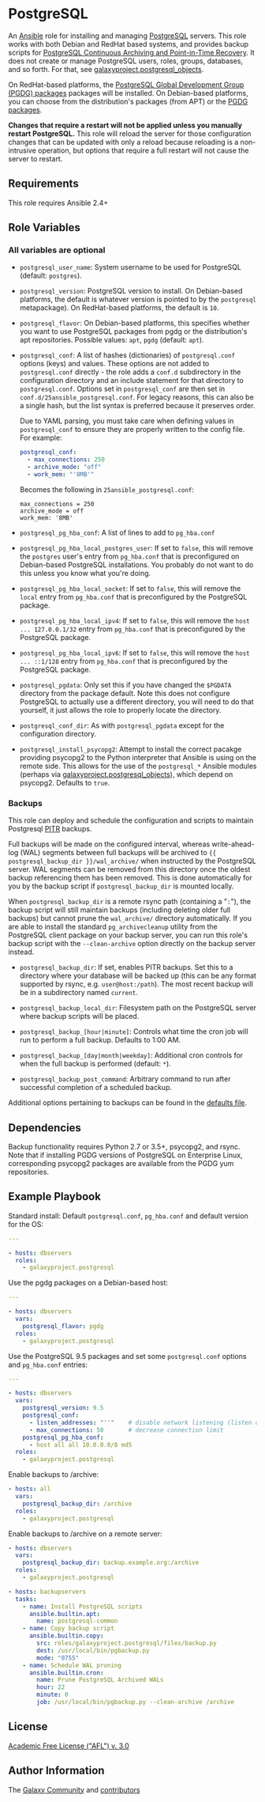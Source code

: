 PostgreSQL
==========

An [Ansible][ansible] role for installing and managing [PostgreSQL][postgresql] servers. This role works with both
Debian and RedHat based systems, and provides backup scripts for [PostgreSQL Continuous Archiving and Point-in-Time
Recovery][postgresql_pitr]. It does not create or manage PostgreSQL users, roles, groups, databases, and so forth. For
that, see [galaxyproject.postgresql_objects][postgresql_objects].

On RedHat-based platforms, the [PostgreSQL Global Development Group (PGDG) packages][pgdg_yum] packages will be
installed. On Debian-based platforms, you can choose from the distribution's packages (from APT) or the [PGDG
packages][pgdg_apt].

[ansible]: http://www.ansible.com/
[postgresql]: http://www.postgresql.org/
[postgresql_pitr]: http://www.postgresql.org/docs/9.4/static/continuous-archiving.html
[postgresql_objects]: https://github.com/galaxyproject/ansible-postgresql-objects/
[pgdg_yum]: http://yum.postgresql.org/
[pgdg_apt]: http://apt.postgresql.org/

**Changes that require a restart will not be applied unless you manually restart PostgreSQL.** This role will reload the
server for those configuration changes that can be updated with only a reload because reloading is a non-intrusive
operation, but options that require a full restart will not cause the server to restart.

Requirements
------------

This role requires Ansible 2.4+

Role Variables
--------------

### All variables are optional ###

- `postgresql_user_name`: System username to be used for PostgreSQL (default: `postgres`).

- `postgresql_version`: PostgreSQL version to install. On Debian-based platforms, the default is whatever version is
  pointed to by the `postgresql` metapackage). On RedHat-based platforms, the default is `10`.

- `postgresql_flavor`: On Debian-based platforms, this specifies whether you want to use PostgreSQL packages from pgdg
  or the distribution's apt repositories. Possible values: `apt`, `pgdg` (default: `apt`).

- `postgresql_conf`: A list of hashes (dictionaries) of `postgresql.conf` options (keys) and values. These options are
  not added to `postgresql.conf` directly - the role adds a `conf.d` subdirectory in the configuration directory and an
  include statement for that directory to `postgresql.conf`. Options set in `postgresql_conf` are then set in
  `conf.d/25ansible_postgresql.conf`. For legacy reasons, this can also be a single hash, but the list syntax is
  preferred because it preserves order.

  Due to YAML parsing, you must take care when defining values in
  `postgresql_conf` to ensure they are properly written to the config file. For
  example:

  ```yaml
  postgresql_conf:
    - max_connections: 250
    - archive_mode: "off"
    - work_mem: "'8MB'"
  ```

  Becomes the following in `25ansible_postgresql.conf`:

  ```
  max_connections = 250
  archive_mode = off
  work_mem: '8MB'
  ```

- `postgresql_pg_hba_conf`: A list of lines to add to `pg_hba.conf`

- `postgresql_pg_hba_local_postgres_user`: If set to `false`, this will remove the `postgres` user's entry from
  `pg_hba.conf` that is preconfigured on Debian-based PostgreSQL installations. You probably do not want to do this
  unless you know what you're doing.

- `postgresql_pg_hba_local_socket`: If set to `false`, this will remove the `local` entry from `pg_hba.conf` that is
  preconfigured by the PostgreSQL package.

- `postgresql_pg_hba_local_ipv4`: If set to `false`, this will remove the `host ... 127.0.0.1/32` entry from
  `pg_hba.conf` that is preconfigured by the PostgreSQL package.

- `postgresql_pg_hba_local_ipv6`: If set to `false`, this will remove the `host ... ::1/128` entry from `pg_hba.conf`
  that is preconfigured by the PostgreSQL package.

- `postgresql_pgdata`: Only set this if you have changed the `$PGDATA` directory from the package default. Note this
  does not configure PostgreSQL to actually use a different directory, you will need to do that yourself, it just allows
  the role to properly locate the directory.

- `postgresql_conf_dir`: As with `postgresql_pgdata` except for the configuration directory.

- `postgresql_install_psycopg2`: Attempt to install the correct pacakge providing psycopg2 to the Python interpreter
  that Ansible is using on the remote side. This allows for the use of the `postgresql_*` Ansible modules (perhaps via
  [galaxyproject.postgresql_objects][postgresql_objects]), which depend on psycopg2. Defaults to `true`.

### Backups ###

This role can deploy and schedule the configuration and scripts to maintain Postgresql [PITR][postgresql_pitr] backups.

Full backups will be made on the configured interval, whereas write-ahead-log (WAL) segments between full backups will
be archived to `{{ postgresql_backup_dir }}/wal_archive/` when instructed by the PostgreSQL server. WAL segments can be
removed from this directory once the oldest backup referencing them has been removed. This is done automatically for you
by the backup script if `postgresql_backup_dir` is mounted locally.

When `postgresql_backup_dir` is a remote rsync path (containing a "`:`"), the backup script will still maintain backups
(including deleting older full backups) but cannot prune the `wal_archive/` directory automatically. If you are able to
install the standard `pg_archivecleanup` utility from the PostgreSQL client package on your backup server, you can run
this role's backup script with the `--clean-archive` option directly on the backup server instead.

- `postgresql_backup_dir`: If set, enables PITR backups. Set this to a directory where your database will be backed up
  (this can be any format supported by rsync, e.g. `user@host:/path`). The most recent backup will be in a subdirectory
  named `current`.

- `postgresql_backup_local_dir`: Filesystem path on the PostgreSQL server where backup scripts will be placed.

- `postgresql_backup_[hour|minute]`: Controls what time the cron job will run to perform a full backup. Defaults to 1:00
  AM.

- `postgresql_backup_[day|month|weekday]`: Additional cron controls for when the full backup is performed (default:
  `*`).

- `postgresql_backup_post_command`: Arbitrary command to run after successful completion of a scheduled backup.

Additional options pertaining to backups can be found in the [defaults file](defaults/main.yml).

Dependencies
------------

Backup functionality requires Python 2.7 or 3.5+, psycopg2, and rsync. Note that if installing PGDG versions of
PostgreSQL on Enterprise Linux, corresponding psycopg2 packages are available from the PGDG yum repositories.

Example Playbook
----------------

Standard install: Default `postgresql.conf`, `pg_hba.conf` and default version for the OS:

```yaml
---

- hosts: dbservers
  roles:
    - galaxyproject.postgresql
```

Use the pgdg packages on a Debian-based host:

```yaml
---

- hosts: dbservers
  vars:
    postgresql_flavor: pgdg
  roles:
    - galaxyproject.postgresql
```

Use the PostgreSQL 9.5 packages and set some `postgresql.conf` options and `pg_hba.conf` entries:

```yaml
---

- hosts: dbservers
  vars:
    postgresql_version: 9.5
    postgresql_conf:
      - listen_addresses: "''"    # disable network listening (listen on unix socket only)
      - max_connections: 50       # decrease connection limit
    postgresql_pg_hba_conf:
      - host all all 10.0.0.0/8 md5
  roles:
    - galaxyproject.postgresql
```

Enable backups to /archive:

```yaml
- hosts: all
  vars:
    postgresql_backup_dir: /archive
  roles:
    - galaxyproject.postgresql
```

Enable backups to /archive on a remote server:

```yaml
- hosts: dbservers
  vars:
    postgresql_backup_dir: backup.example.org:/archive
  roles:
    - galaxyproject.postgresql

- hosts: backupservers
  tasks:
    - name: Install PostgreSQL scripts
      ansible.builtin.apt:
        name: postgresql-common
    - name: Copy backup script
      ansible.builtin.copy:
        src: roles/galaxyproject.postgresql/files/backup.py
        dest: /usr/local/bin/pgbackup.py
        mode: "0755"
    - name: Schedule WAL pruning
      ansible.builtin.cron:
        name: Prune PostgreSQL Archived WALs
        hour: 22
        minute: 0
        job: /usr/local/bin/pgbackup.py --clean-archive /archive
```

License
-------

[Academic Free License ("AFL") v. 3.0][afl]

[afl]: http://opensource.org/licenses/AFL-3.0

Author Information
------------------

The [Galaxy Community](https://galaxyproject.org/) and [contributors](https://github.com/galaxyproject/ansible-postgresql/graphs/contributors)

